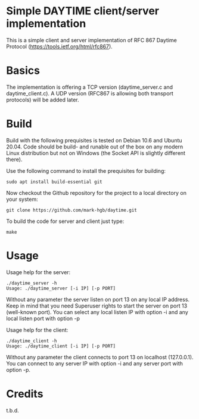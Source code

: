 Simple DAYTIME client/server implementation
===========================================

This is a simple client and server implementation of RFC 867 Daytime Protocol (https://tools.ietf.org/html/rfc867).

# Basics
The implementation is offering a TCP version (daytime_server.c and daytime_client.c). A UDP version (RFC867 is allowing both transport protocols) will be added later.

# Build
Build with the following prequisites is tested on Debian 10.6 and Ubuntu 20.04. Code should be build- and runable out of the box on any modern Linux distribution but not on Windows (the Socket API is slightly different there).

Use the following command to install the prequisites for building:
```
sudo apt install build-essential git
```
Now checkout the Github repository for the project to a local directory on your system:
```
git clone https://github.com/mark-hgb/daytime.git
```
To build the code for server and client just type:
```
make
```
# Usage
Usage help for the server:
```
./daytime_server -h
Usage: ./daytime_server [-i IP] [-p PORT]

```
Without any parameter the server listen on port 13 on any local IP address. Keep in mind that you need Superuser rights to start the server on port 13 (well-known port). You can select any local listen IP with option -i and any local listen port with option -p

Usage help for the client:
```
./daytime_client -h
Usage: ./daytime_client [-i IP] [-p PORT]
```
Without any parameter the client connects to port 13 on localhost (127.0.0.1). You can connect to any server IP with option -i and any server port with option -p.
# Credits
t.b.d.
